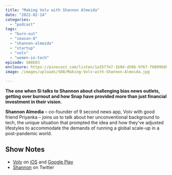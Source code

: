 ```yaml
---
title: "Making Volv with Shannon Almeida"
date: "2022-02-14"
categories: 
  - "podcast"
tags: 
  - "burn-out"
  - "season-8"
  - "shannon-almeida"
  - "startup"
  - "volv"
  - "women-in-tech"
episode: S08E03
enclosure: https://pinecast.com/listen/1a3577e7-1b9d-450b-9767-f68099d05bc3.mp3
image: /images/uploads/S08/Making-Volv-with-Shannon-Almeida.jpg

---
```


**The one when Si talks to Shannon about challenging bias news outlets, getting over burnout and how Snap have provided more than just financial investment in their vision.**

**Shannon Almedia** – co-founder of 9 second news app, Volv with good friend Priyanka – joins us to talk about her unconventional background to tech, the unique situation that prompted the idea and how they've adjusted lifestyles to accommodate the demands of running a global scale-up in a post-pandemic world.

## Show Notes

- [Volv](https://volvmedia.com) on [iOS](https://apps.apple.com/us/app/volv-because-less-is-more/id1474813657) and [Google Play](https://play.google.com/store/apps/details?id=com.volvmedia.volvapp&hl=en_GB&gl=US)
- [Shannon](https://twitter.com/ShannonSAlmeida) on Twitter
